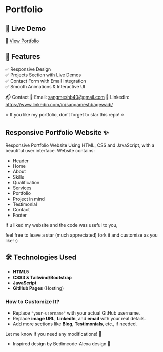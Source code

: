# Portfolio

## 🚀 Live Demo  
🔗 [View Portfolio](https://your-username.github.io/portfolio/)  
## 🎨 Features  
✅ Responsive Design  
✅ Projects Section with Live Demos  
✅ Contact Form with Email Integration  
✅ Smooth Animations & Interactive UI  

📬 Contact
📧 Email: sangmeshb40@gmail.com
📌 LinkedIn: https://www.linkedin.com/in/sangameshbagewadi/


⭐ If you like my portfolio, don’t forget to star this repo! ⭐

## Responsive Portfolio Website ✨

Responsive Portfolio Website Using HTML, CSS and JavaScript, with a beautiful user interface. 
Website contains: 
- Header 
- Home
- About
- Skills
- Qualification
- Services
- Portfolio
- Project in mind
- Testimonial
- Contact
- Footer 

If u liked my website and the code was useful to you, <br>

feel free to leave a star (much appreciated) fork it and customize as you like! :)



## 🛠️ Technologies Used  
- **HTML5**  
- **CSS3 & Tailwind/Bootstrap**  
- **JavaScript**  
- **GitHub Pages** (Hosting)



### **How to Customize It?**  
- Replace `"your-username"` with your actual GitHub username.  
- Replace **image URL**, **LinkedIn**, and **email** with your real details.  
- Add more sections like **Blog**, **Testimonials**, etc., if needed.  

Let me know if you need any modifications! 🚀

 - Inspired design by Bedimcode-Alexa design 🙌



